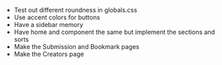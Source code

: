 * Test out different roundness in globals.css
* Use accent colors for buttons
* Have a sidebar memory
* Have home and component the same but implement the sections and sorts
* Make the Submission and Bookmark pages
* Make the Creators page 




